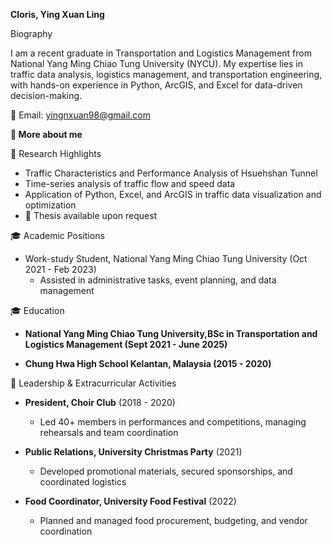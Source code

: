 **Cloris, Ying Xuan Ling**

Biography

I am a recent graduate in Transportation and Logistics Management from National Yang Ming Chiao Tung University (NYCU). My expertise lies in traffic data analysis, logistics management, and transportation engineering, with hands-on experience in Python, ArcGIS, and Excel for data-driven decision-making.

📧 Email: yingnxuan98@gmail.com

**🔗 More about me**

📌 Research Highlights
- Traffic Characteristics and Performance Analysis of Hsuehshan Tunnel
- Time-series analysis of traffic flow and speed data
- Application of Python, Excel, and ArcGIS in traffic data visualization and optimization
- 📄 Thesis available upon request

🎓 Academic Positions
- Work-study Student, National Yang Ming Chiao Tung University (Oct 2021 - Feb 2023)
  - Assisted in administrative tasks, event planning, and data management

🎓 Education
- **National Yang Ming Chiao Tung University,BSc in Transportation and Logistics Management (Sept 2021 - June 2025)**  

- **Chung Hwa High School Kelantan, Malaysia (2015 - 2020)**

🎤 Leadership & Extracurricular Activities
- **President, Choir Club** (2018 - 2020)  
  - Led 40+ members in performances and competitions, managing rehearsals and team coordination

- **Public Relations, University Christmas Party** (2021)  
  - Developed promotional materials, secured sponsorships, and coordinated logistics

- **Food Coordinator, University Food Festival** (2022)  
  - Planned and managed food procurement, budgeting, and vendor coordination

